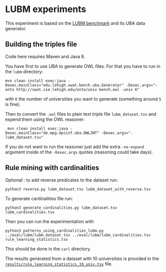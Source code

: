 LUBM experiments
================

This experiment is based on the [LUBM benchmark](http://swat.cse.lehigh.edu/projects/lubm/) and its UBA data generator.

## Building the triples file

Code here requires Maven and Java 8.

You have first to use UBA to generate OWL files. For that you have to run in the `lubm` directory:
```
mvn clean install exec:java -Dexec.mainClass="edu.lehigh.swat.bench.uba.Generator" -Dexec.args="-onto http://swat.cse.lehigh.edu/onto/univ-bench.owl -univ K"
```
with `K` the number of universities you want to generate (something around `5` is fine).

Then to convert the `.owl` files to plain text triple file `lubm_dataset.tsv` and expend them using the OWL reasoner:
```
 mvn clean install exec:java -Dexec.mainClass="de.mpg.mpiinf.uba.OWL2NT" -Dexec.args=". lubm_dataset.tsv"
```
If you do not want to run the reasoner just add the extra `-no-expand` argument inside of the `-Dexec.args` quotes (reasoning could take days).

## Rule mining with cardinalities

Optional : to add reverse predicates to the dataset run:
```
python3 reverse.py lubm_dataset.tsv lubm_dataset_with_reverse.tsv
```

To generate cardinalities file run:
```
python3 generate_cardinalities.py lubm_dataset.tsv lubm_cardinalities.tsv
```

Then you can run the experimentation with
```
python3 patterns_using_cardinalities_lubm.py ../eval/lubm/lubm_dataset.tsv ../eval/lubm/lubm_cardinalities.tsv rule_learning_statistics.tsv
```

This should be done in the `carl` directory.

The results generated from a dataset with 10 universities is provided in the [`results/rule_learning_statistics_10_univ.tsv`](results/rule_learning_statistics_10_univ.tsv) file.